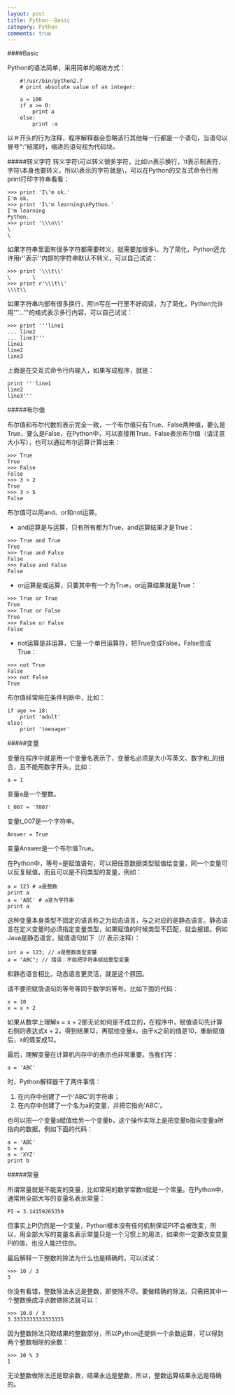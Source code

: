 ```yaml
---
layout: post
title: Python--Basic
category: Python
comments: true
---
```


####Basic

Python的语法简单，采用简单的缩进方式：

```
    #!/usr/bin/python2.7
    # print absolute value of an integer:

    a = 100
    if a >= 0:
        print a
    else:
        print -a
```

以＃开头的行为注释，程序解释器会忽略该行其他每一行都是一个语句，当语句以冒号“:”结尾时，缩进的语句视为代码块。

#####转义字符
转义字符\可以转义很多字符，比如\n表示换行，\t表示制表符，字符\本身也要转义，所以\\表示的字符就是\，可以在Python的交互式命令行用print打印字符串看看：

```
>>> print 'I\'m ok.'
I'm ok.
>>> print 'I\'m learning\nPython.'
I'm learning
Python.
>>> print '\\\n\\'
\
\
```

如果字符串里面有很多字符都需要转义，就需要加很多\，为了简化，Python还允许用r''表示''内部的字符串默认不转义，可以自己试试：

```
>>> print '\\\t\\'
\       \
>>> print r'\\\t\\'
\\\t\\
```

如果字符串内部有很多换行，用\n写在一行里不好阅读，为了简化，Python允许用'''...'''的格式表示多行内容，可以自己试试：

```
>>> print '''line1
... line2
... line3'''
line1
line2
line3
```

上面是在交互式命令行内输入，如果写成程序，就是：

```
print '''line1
line2
line3'''
```

#####布尔值

布尔值和布尔代数的表示完全一致，一个布尔值只有True、False两种值，要么是True，要么是False，在Python中，可以直接用True、False表示布尔值（请注意大小写），也可以通过布尔运算计算出来：

```
>>> True
True
>>> False
False
>>> 3 > 2
True
>>> 3 > 5
False
```

布尔值可以用and、or和not运算。

- and运算是与运算，只有所有都为True，and运算结果才是True：

```
>>> True and True
True
>>> True and False
False
>>> False and False
False
```

- or运算是或运算，只要其中有一个为True，or运算结果就是True：

```
>>> True or True
True
>>> True or False
True
>>> False or False
False
```

- not运算是非运算，它是一个单目运算符，把True变成False，False变成True：

```
>>> not True
False
>>> not False
True
```

布尔值经常用在条件判断中，比如：

```
if age >= 18:
    print 'adult'
else:
    print 'teenager'
```

#####变量

变量在程序中就是用一个变量名表示了，变量名必须是大小写英文、数字和_的组合，且不能用数字开头，比如：

    a = 1

变量a是一个整数。

    t_007 = 'T007'

变量t_007是一个字符串。

    Answer = True

变量Answer是一个布尔值True。

在Python中，等号=是赋值语句，可以把任意数据类型赋值给变量，同一个变量可以反复赋值，而且可以是不同类型的变量，例如：

```
a = 123 # a是整数
print a
a = 'ABC' # a变为字符串
print a
```

这种变量本身类型不固定的语言称之为动态语言，与之对应的是静态语言。静态语言在定义变量时必须指定变量类型，如果赋值的时候类型不匹配，就会报错。例如Java是静态语言，赋值语句如下（// 表示注释）：

```
int a = 123; // a是整数类型变量
a = "ABC"; // 错误：不能把字符串赋给整型变量
```

和静态语言相比，动态语言更灵活，就是这个原因。

请不要把赋值语句的等号等同于数学的等号。比如下面的代码：

```
x = 10
x = x + 2
```

如果从数学上理解x = x + 2那无论如何是不成立的，在程序中，赋值语句先计算右侧的表达式x + 2，得到结果12，再赋给变量x。由于x之前的值是10，重新赋值后，x的值变成12。

最后，理解变量在计算机内存中的表示也非常重要。当我们写：

    a = 'ABC'

时，Python解释器干了两件事情：

1. 在内存中创建了一个'ABC'的字符串；
2. 在内存中创建了一个名为a的变量，并把它指向'ABC'。

也可以把一个变量a赋值给另一个变量b，这个操作实际上是把变量b指向变量a所指向的数据，例如下面的代码：

```
a = 'ABC'
b = a
a = 'XYZ'
print b
```

#####常量

所谓常量就是不能变的变量，比如常用的数学常数π就是一个常量。在Python中，通常用全部大写的变量名表示常量：

    PI = 3.14159265359

但事实上PI仍然是一个变量，Python根本没有任何机制保证PI不会被改变，所以，用全部大写的变量名表示常量只是一个习惯上的用法，如果你一定要改变变量PI的值，也没人能拦住你。

最后解释一下整数的除法为什么也是精确的，可以试试：

```
>>> 10 / 3
3
```

你没有看错，整数除法永远是整数，即使除不尽。要做精确的除法，只需把其中一个整数换成浮点数做除法就可以：

```
>>> 10.0 / 3
3.3333333333333335
```

因为整数除法只取结果的整数部分，所以Python还提供一个余数运算，可以得到两个整数相除的余数：

```
>>> 10 % 3
1
```

无论整数做除法还是取余数，结果永远是整数，所以，整数运算结果永远是精确的。